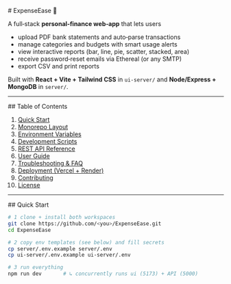 # ExpenseEase 💸

A full‑stack **personal‑finance web‑app** that lets users

* upload PDF bank statements and auto‑parse transactions  
* manage categories and budgets with smart usage alerts  
* view interactive reports (bar, line, pie, scatter, stacked, area)  
* receive password‑reset emails via Ethereal (or any SMTP)  
* export CSV and print reports

Built with **React + Vite + Tailwind CSS** in `ui-server/` and
**Node/Express + MongoDB** in `server/`.

---

## Table of Contents

1. [Quick Start](#quick-start)  
2. [Monorepo Layout](#monorepo-layout)  
3. [Environment Variables](#environment-variables)  
4. [Development Scripts](#development-scripts)  
5. [REST API Reference](#rest-api-reference)  
6. [User Guide](#user-guide)  
7. [Troubleshooting & FAQ](#troubleshooting--faq)  
8. [Deployment (Vercel + Render)](#deployment)  
9. [Contributing](#contributing)  
10. [License](#license)

---

## Quick Start

```bash
# 1 clone + install both workspaces
git clone https://github.com/<you>/ExpenseEase.git
cd ExpenseEase

# 2 copy env templates (see below) and fill secrets
cp server/.env.example server/.env
cp ui-server/.env.example ui-server/.env

# 3 run everything
npm run dev       # ↳ concurrently runs ui (5173) + API (5000)
